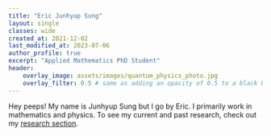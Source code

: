```yaml
---
title: "Eric Junhyup Sung"
layout: single
classes: wide
created_at: 2021-12-02
last_modified_at: 2023-07-06
author_profile: true
excerpt: "Applied Mathematics PhD Student"
header:
    overlay_image: assets/images/quantum_physics_photo.jpg
    overlay_filter: 0.5 # same as adding an opacity of 0.5 to a black background
---
```


Hey peeps! My name is Junhyup Sung but I go by Eric. I primarily work in mathematics and physics. To see my current and past research, check out my [research section](_pages/research.md).